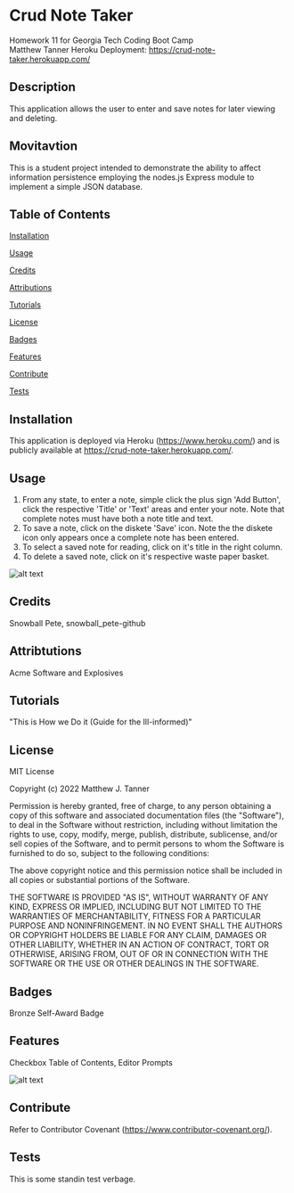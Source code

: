 # Crud Note Taker
Homework 11 for Georgia Tech Coding Boot Camp  
Matthew Tanner
Heroku Deployment: https://crud-note-taker.herokuapp.com/

## Description
This application allows the user to enter and save notes for later viewing and deleting.

## Movitavtion
This is a student project intended to demonstrate the ability to affect information persistence employing the nodes.js Express module to implement a simple JSON database.

## Table of Contents
[Installation](#installation) 

 [Usage](#usage) 

 [Credits](#credits) 

 [Attributions](#attributions) 

 [Tutorials](#tutorials) 

 [License](#license) 

 [Badges](#badges) 

 [Features](#features) 

 [Contribute](#contribute) 

 [Tests](#tests) 

 
## Installation
This application is deployed via Heroku (https://www.heroku.com/) and is publicly available at https://crud-note-taker.herokuapp.com/.

## Usage
1. From any state, to enter a note, simple click the plus sign 'Add Button', click the respective 'Title' or 'Text' areas and enter your note. Note that complete notes must have both a note title and text.  
2. To save a note, click on the diskete 'Save' icon. Note the the diskete icon only appears once a complete note has been entered.
3. To select a saved note for reading, click on it's title in the right column.    
4. To delete a saved note, click on it's respective waste paper basket.   

![alt text](./assets/images/com_2.png)

## Credits
Snowball Pete, snowball_pete-github

## Attribtutions
Acme Software and Explosives

## Tutorials
"This is How we Do it (Guide for the Ill-informed)"

## License
MIT License

Copyright (c) 2022 Matthew J. Tanner

Permission is hereby granted, free of charge, to any person obtaining a copy
of this software and associated documentation files (the "Software"), to deal
in the Software without restriction, including without limitation the rights
to use, copy, modify, merge, publish, distribute, sublicense, and/or sell
copies of the Software, and to permit persons to whom the Software is
furnished to do so, subject to the following conditions:

The above copyright notice and this permission notice shall be included in all
copies or substantial portions of the Software.

THE SOFTWARE IS PROVIDED "AS IS", WITHOUT WARRANTY OF ANY KIND, EXPRESS OR
IMPLIED, INCLUDING BUT NOT LIMITED TO THE WARRANTIES OF MERCHANTABILITY,
FITNESS FOR A PARTICULAR PURPOSE AND NONINFRINGEMENT. IN NO EVENT SHALL THE
AUTHORS OR COPYRIGHT HOLDERS BE LIABLE FOR ANY CLAIM, DAMAGES OR OTHER
LIABILITY, WHETHER IN AN ACTION OF CONTRACT, TORT OR OTHERWISE, ARISING FROM,
OUT OF OR IN CONNECTION WITH THE SOFTWARE OR THE USE OR OTHER DEALINGS IN THE
SOFTWARE.


## Badges
Bronze Self-Award Badge

## Features
Checkbox Table of Contents, Editor Prompts

![alt text](./assets/images/com_3.png)

## Contribute
Refer to Contributor Covenant (https://www.contributor-covenant.org/).

## Tests
This is some standin test verbage.
